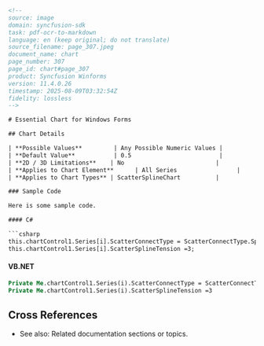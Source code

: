 ```html
<!-- 
source: image
domain: syncfusion-sdk
task: pdf-ocr-to-markdown
language: en (keep original; do not translate)
source_filename: page_307.jpeg
document_name: chart
page_number: 307
page_id: chart#page_307
product: Syncfusion Winforms
version: 11.4.0.26
timestamp: 2025-08-09T03:32:54Z
fidelity: lossless
-->

# Essential Chart for Windows Forms

## Chart Details

| **Possible Values**         | Any Possible Numeric Values |
| **Default Value**           | 0.5                         |
| **2D / 3D Limitations**    | No                          |
| **Applies to Chart Element**      | All Series                 |
| **Applies to Chart Types** | ScatterSplineChart          |

### Sample Code

Here is some sample code.

#### C#

```csharp
this.chartControl1.Series[i].ScatterConnectType = ScatterConnectType.Spline;
this.chartControl1.Series[i].ScatterSplineTension =3;
```

#### VB.NET

```vb
Private Me.chartControl1.Series(i).ScatterConnectType = ScatterConnectType.Spline
Private Me.chartControl1.Series(i).ScatterSplineTension =3
```

## Cross References
- See also: Related documentation sections or topics.
<!-- tags: [chart, ScatterSplineChart, chartControl1, ScatterConnectType, ScatterSplineTension] keywords: [possible values, default value, 2D/3D limitations, chart element] -->
```
